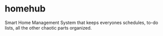 # homehub
Smart Home Management System that keeps everyones schedules, to-do lists, all the other chaotic parts organized.
